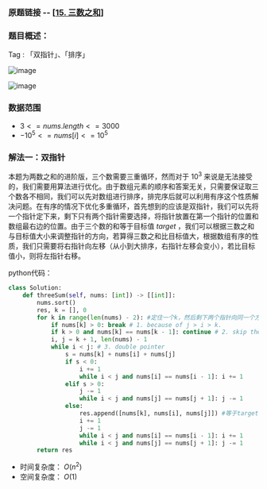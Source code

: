 ### 原题链接 -- [[15. 三数之和](https://leetcode.cn/problems/3sum/)]

### 题目概述：
Tag : 「双指针」、「排序」

![image](https://user-images.githubusercontent.com/99656524/229812545-581435e9-2de1-47c9-9ab6-708e67c28b82.png)

![image](https://user-images.githubusercontent.com/99656524/229812597-f63e8ad3-94a7-42c0-b16e-51dbc76ddd46.png)

### 数据范围
* $3 <= nums.length <= 3000$
* $-10^5 <= nums[i] <= 10^5$

### 解法一：双指针
本题为两数之和的进阶版，三个数需要三重循环，然而对于 $10^3$ 来说是无法接受的，我们需要用算法进行优化。由于数组元素的顺序和答案无关，只需要保证取三个数各不相同，我们可以先对数组进行排序，排完序后就可以利用有序这个性质解决问题。在有序的情况下优化多重循环，首先想到的应该是双指针，我们可以先将一个指针定下来，剩下只有两个指针需要选择，将指针放置在第一个指针的位置和数组最右边的位置。由于三个数的和等于目标值 $target$ ，我们可以根据三数之和与目标值大小来调整指针的方向，若算得三数之和比目标值大，根据数组有序的性质，我们只需要将右指针向左移（从小到大排序，右指针左移会变小），若比目标值小，则将左指针右移。

python代码：
```py
class Solution:
    def threeSum(self, nums: [int]) -> [[int]]:
        nums.sort()
        res, k = [], 0
        for k in range(len(nums) - 2): #定住一个k，然后剩下两个指针向同一个方向移动
            if nums[k] > 0: break # 1. because of j > i > k.
            if k > 0 and nums[k] == nums[k - 1]: continue # 2. skip the same `nums[k]`.
            i, j = k + 1, len(nums) - 1
            while i < j: # 3. double pointer
                s = nums[k] + nums[i] + nums[j]
                if s < 0:
                    i += 1
                    while i < j and nums[i] == nums[i - 1]: i += 1
                elif s > 0:
                    j -= 1
                    while i < j and nums[j] == nums[j + 1]: j -= 1
                else:
                    res.append([nums[k], nums[i], nums[j]]) #等于target，记录答案并将左右指针同时移动
                    i += 1
                    j -= 1
                    while i < j and nums[i] == nums[i - 1]: i += 1
                    while i < j and nums[j] == nums[j + 1]: j -= 1
        return res
```
* 时间复杂度： $O(n^2)$
* 空间复杂度： $O(1)$ 
